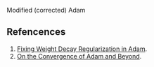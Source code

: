 Modified (corrected) Adam

## Refencences
1. [Fixing Weight Decay Regularization in Adam](https://openreview.net/forum?id=rk6qdGgCZ&noteId=H1zlFEcxM).
2. [On the Convergence of Adam and Beyond](https://openreview.net/forum?id=ryQu7f-RZ).
